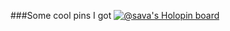 ###Some cool pins I got
[![@sava's Holopin board](https://holopin.me/sava)](https://holopin.io/@sava)

